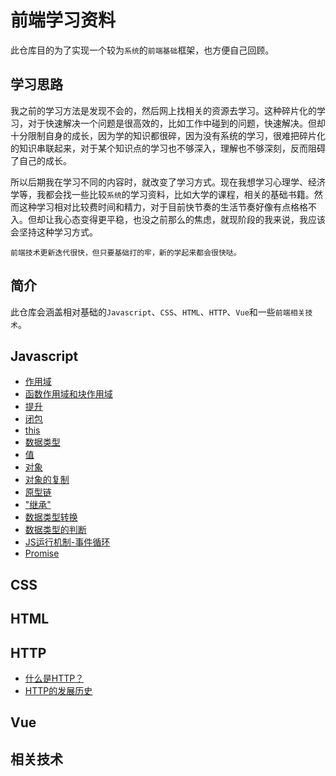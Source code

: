 # 前端学习资料

此仓库目的为了实现一个较为`系统`的`前端基础`框架，也方便自己回顾。  
  
## 学习思路
我之前的学习方法是发现不会的，然后网上找相关的资源去学习。这种碎片化的学习，对于快速解决一个问题是很高效的，比如工作中碰到的问题，快速解决。但却十分限制自身的成长，因为学的知识都很碎，因为没有系统的学习，很难把碎片化的知识串联起来，对于某个知识点的学习也不够深入，理解也不够深刻，反而阻碍了自己的成长。  
  
所以后期我在学习不同的内容时，就改变了学习方式。现在我想学习心理学、经济学等，我都会找一些比较`系统`的学习资料，比如大学的课程，相关的基础书籍。然而这种学习相对比较费时间和精力，对于目前快节奏的生活节奏好像有点格格不入。但却让我心态变得更平稳，也没之前那么的焦虑，就现阶段的我来说，我应该会坚持这种学习方式。


    前端技术更新迭代很快，但只要基础打的牢，新的学起来都会很快哒。  
    
## 简介
此仓库会涵盖相对基础的`Javascript`、`CSS`、`HTML`、`HTTP`、`Vue`和一些`前端相关技术`。

## Javascript
+ [作用域](./src/JS/00作用域.md?_blank)
+ [函数作用域和块作用域](./src/JS/01函数作用域和块作用域.md?_blank)
+ [提升](./src/JS/02提升.md?_blank)
+ [闭包](./src/JS/03闭包.md?_blank)
+ [this](./src/JS/04this.md?_blank)
+ [数据类型](./src/JS/05数据类型.md?_blank)
+ [值](./src/JS/06值.md?_blank)
+ [对象](./src/JS/07对象.md?_blank)
+ [对象的复制](./src/JS/08对象的复制.md?_blank)
+ [原型链](./src/JS/09原型链.md?_blank)
+ ["继承"](./src/JS/10“继承”.md?_blank)
+ [数据类型转换](./src/JS/11数据类型转换.md?_blank)
+ [数据类型的判断](./src/JS/12数据类型的判断.md?_blank)
+ [JS运行机制-事件循环](./src/JS/13事件循环.md?_blank)
+ [Promise](./src/JS/14Promise.md?_blank)
## CSS

## HTML

## HTTP
+ [什么是HTTP？](./src/HTTP/00什么是HTTP？.md?_blank)
+ [HTTP的发展历史](./src/HTTP/01HTTP的发展历史.md?_blank)

## Vue

## 相关技术

